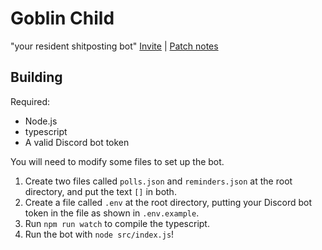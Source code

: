 Goblin Child
===

"your resident shitposting bot"
[Invite](https://discord.com/oauth2/authorize?client_id=763525517931839520&permissions=8&scope=bot%20applications.commands) | [Patch notes](patch_notes.md)

Building
---

Required:
- Node.js
- typescript
- A valid Discord bot token

You will need to modify some files to set up the bot.  
1. Create two files called `polls.json` and `reminders.json` at the root directory, and put the text `[]` in both.
2. Create a file called `.env` at the root directory, putting your Discord bot token in the file as shown in `.env.example`.
3. Run `npm run watch` to compile the typescript.
4. Run the bot with `node src/index.js`!
